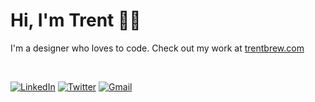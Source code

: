 # Hi, I'm Trent 👋🏿

I'm a designer who loves to code. Check out my work at <a href="https://trentbrew.com/" target="_blank"> trentbrew.com </a>


<br><div align="left">
  <a href="https://www.linkedin.com/in/david-reider-408578165/" target="_blank"><img alt="LinkedIn" src="https://github.com/trentbrew/portfolio2022/blob/main/src/assets/icons/in.png?raw=true"/></a>
   <a href="https://twitter.com/trent_brew" target="_blank"><img alt="Twitter" src="https://raw.githubusercontent.com/trentbrew/portfolio2022/826bc60a5b2adf48f4786d570975d5bec034ce4b/src/assets/icons/t_color.svg"/></a>
  <a href="mailto:hello@trentbrew.com" target="_blank"><img alt="Gmail" src="https://raw.githubusercontent.com/trentbrew/portfolio2022/826bc60a5b2adf48f4786d570975d5bec034ce4b/src/assets/icons/mail2.svg"/></a>
</div>
